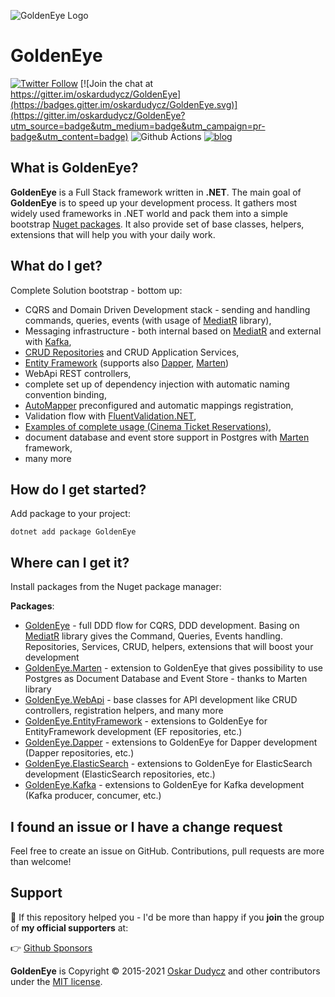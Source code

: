 ![GoldenEye Logo](assets/GoldenEye.png)

# GoldenEye

[![Twitter Follow](https://img.shields.io/twitter/follow/oskar_at_net?style=social)](https://twitter.com/oskar_at_net) [![Join the chat at https://gitter.im/oskardudycz/GoldenEye](https://badges.gitter.im/oskardudycz/GoldenEye.svg)](https://gitter.im/oskardudycz/GoldenEye?utm_source=badge&utm_medium=badge&utm_campaign=pr-badge&utm_content=badge)
![Github Actions](https://github.com/oskardudycz/GoldenEye/actions/workflows/build.dotnet.yml/badge.svg?branch=main) [![blog](https://img.shields.io/badge/blog-event--driven.io-brightgreen)](https://event-driven.io/)

What is GoldenEye?
--------------------------------
**GoldenEye** is a Full Stack framework written in **.NET**. The main goal of **GoldenEye** is to speed up your development process. It gathers most widely used frameworks in .NET world and pack them into a simple bootstrap [Nuget packages](https://www.nuget.org/packages?q=GoldenEye). It also provide set of base classes, helpers, extensions that will help you with your daily work.

What do I get?
--------------------------------
Complete Solution bootstrap - bottom up:
- CQRS and Domain Driven Development stack - sending and handling commands, queries, events (with usage of [MediatR](https://github.com/jbogard/MediatR) library),
- Messaging infrastructure - both internal based on [MediatR](https://github.com/jbogard/MediatR) and external with [Kafka](https://kafka.apache.org/),
- [CRUD Repositories](https://github.com/oskardudycz/GoldenEye/tree/main/src/Core/Core/Repositories) and CRUD Application Services,
- [Entity Framework](https://github.com/aspnet/EntityFrameworkCore) (supports also [Dapper](https://github.com/StackExchange/Dapper), [Marten](https://github.com/JasperFx/marten))
- WebApi REST controllers,
- complete set up of dependency injection with automatic naming convention binding,
- [AutoMapper](https://github.com/AutoMapper/AutoMapper) preconfigured and automatic mappings registration,
- Validation flow with [FluentValidation.NET](https://github.com/JeremySkinner/FluentValidation),
- [Examples of complete usage (Cinema Ticket Reservations)](./samples/DDD/Tickets),
- document database and event store support in Postgres with [Marten](https://github.com/JasperFx/marten) framework,
- many more

How do I get started?
--------------------------------

Add package to your project:

`dotnet add package GoldenEye`
  

Where can I get it?
--------------------------------
Install packages from the Nuget package manager:

**Packages**:
* [GoldenEye](src/Core/Core/Readme.md) - full DDD flow for CQRS, DDD development. Basing on [MediatR](https://github.com/jbogard/MediatR) library gives the Command, Queries, Events handling. Repositories, Services, CRUD, helpers, extensions that will boost your development
* [GoldenEye.Marten](src/Marten/Marten/Readme.md) - extension to GoldenEye that gives possibility to use Postgres as Document Database and Event Store - thanks to Marten library
* [GoldenEye.WebApi](src/WebApi/WebApi/Readme.md) - base classes for API development like CRUD controllers, registration helpers, and many more
* [GoldenEye.EntityFramework](src/EntityFramework/EntityFramework/Readme.md) - extensions to GoldenEye for EntityFramework development (EF repositories, etc.)
* [GoldenEye.Dapper](src/Dapper/Dapper/Readme.md) - extensions to GoldenEye for Dapper development (Dapper repositories, etc.)
* [GoldenEye.ElasticSearch](src/ElasticSearch/ElasticSearch/Readme.md) - extensions to GoldenEye for ElasticSearch development (ElasticSearch repositories, etc.)
* [GoldenEye.Kafka](src/Kafka/Kafka/Readme.md) - extensions to GoldenEye for Kafka development (Kafka producer, concumer, etc.)

I found an issue or I have a change request
--------------------------------
Feel free to create an issue on GitHub. Contributions, pull requests are more than welcome!

Support
--------------------------------
💖 If this repository helped you - I'd be more than happy if you **join** the group of **my official supporters** at:

👉 [Github Sponsors](https://github.com/sponsors/oskardudycz) 


**GoldenEye** is Copyright &copy; 2015-2021 [Oskar Dudycz](https://event-driven.io) and other contributors under the [MIT license](LICENSE.txt).
